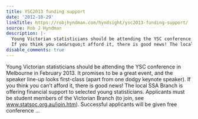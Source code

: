 ```yaml
---
title: YSC2013 funding support
date: '2012-10-29'
linkTitle: https://robjhyndman.com/hyndsight/ysc2013-funding-support/
source: Rob J Hyndman
description: |-
  Young Victorian statisticians should be attending the YSC conference in Melbourne in February 2013. It promises to be a great event, and the speaker line-up looks first-class (apart from one dodgy keynote speaker).
  If you think you can&rsquo;t afford it, there is good news! The local SSA Branch is offering financial support to selected young statisticians. Applicants must be student members of the Victorian Branch (to join, see www.statsoc.org.au/join.htm). Successful applicants will be given free conference ...
disable_comments: true
---
```

Young Victorian statisticians should be attending the YSC conference in Melbourne in February 2013. It promises to be a great event, and the speaker line-up looks first-class (apart from one dodgy keynote speaker).
If you think you can&rsquo;t afford it, there is good news! The local SSA Branch is offering financial support to selected young statisticians. Applicants must be student members of the Victorian Branch (to join, see www.statsoc.org.au/join.htm). Successful applicants will be given free conference ...
